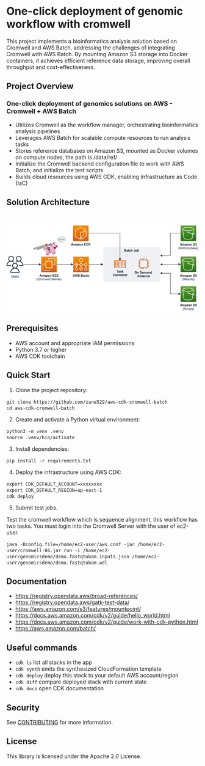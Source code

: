 # One-click deployment of genomic workflow with cromwell

This project implements a bioinformatics analysis solution based on Cromwell and AWS Batch, addressing the challenges of integrating Cromwell with AWS Batch. By mounting Amazon S3 storage into Docker containers, it achieves efficient reference data storage, improving overall throughput and cost-effectiveness.

## Project Overview
### One-click deployment of genomics solutions on AWS - Cromwell + AWS Batch
- Utilizes Cromwell as the workflow manager, orchestrating bioinformatics analysis pipelines
- Leverages AWS Batch for scalable compute resources to run analysis tasks
- Stores reference databases on Amazon S3, mounted as Docker volumes on compute nodes, the path is /data/ref/
- Initialize the Cromwell backend configuration file to work with AWS Batch, and initialize the test scripts
- Builds cloud resources using AWS CDK, enabling Infrastructure as Code (IaC)

## Solution Architecture
                  
<br/>

![Cromwell on AWS](./images/cromwell-batch.png)

## Prerequisites

- AWS account and appropriate IAM permissions
- Python 3.7 or higher
- AWS CDK toolchain

## Quick Start

1. Clone the project repository:

```
git clone https://github.com/zane529/aws-cdk-cromwell-batch
cd aws-cdk-cromwell-batch
```

2. Create and activate a Python virtual environment:

```
python3 -m venv .venv
source .venv/bin/activate
```

3. Install dependencies:

```
pip install -r requirements.txt
```

4. Deploy the infrastructure using AWS CDK:

```
export CDK_DEFAULT_ACCOUNT=xxxxxxxx
export CDK_DEFAULT_REGION=ap-east-1
cdk deploy
```

5. Submit test jobs.

Test the cromwell workflow which is sequence alignment, this workflow has two tasks. You must login into the Cromwell Server with the user of ec2-user.
```
java -Dconfig.file=/home/ec2-user/aws.conf -jar /home/ec2-user/cromwell-86.jar run -i /home/ec2-user/genomicsdemo/demo.fastqtobam.inputs.json /home/ec2-user/genomicsdemo/demo.fastqtobam.wdl
```

## Documentation
 * https://registry.opendata.aws/broad-references/
 * https://registry.opendata.aws/gatk-test-data/
 * https://aws.amazon.com/s3/features/mountpoint/
 * https://docs.aws.amazon.com/cdk/v2/guide/hello_world.html
 * https://docs.aws.amazon.com/cdk/v2/guide/work-with-cdk-python.html
 * https://aws.amazon.com/batch/

## Useful commands

 * `cdk ls`          list all stacks in the app
 * `cdk synth`       emits the synthesized CloudFormation template
 * `cdk deploy`      deploy this stack to your default AWS account/region
 * `cdk diff`        compare deployed stack with current state
 * `cdk docs`        open CDK documentation
  
## Security

See [CONTRIBUTING](CONTRIBUTING.md#security-issue-notifications) for more information.

## License

This library is licensed under the Apache 2.0 License.